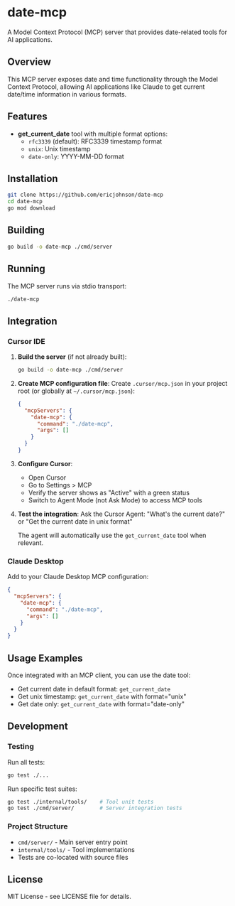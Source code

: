 # date-mcp

A Model Context Protocol (MCP) server that provides date-related tools for AI applications.

## Overview

This MCP server exposes date and time functionality through the Model Context Protocol, allowing AI applications like Claude to get current date/time information in various formats.

## Features

- **get_current_date** tool with multiple format options:
  - `rfc3339` (default): RFC3339 timestamp format
  - `unix`: Unix timestamp
  - `date-only`: YYYY-MM-DD format

## Installation

```bash
git clone https://github.com/ericjohnson/date-mcp
cd date-mcp
go mod download
```

## Building

```bash
go build -o date-mcp ./cmd/server
```

## Running

The MCP server runs via stdio transport:

```bash
./date-mcp
```

## Integration

### Cursor IDE

1. **Build the server** (if not already built):
   ```bash
   go build -o date-mcp ./cmd/server
   ```

2. **Create MCP configuration file**:
   Create `.cursor/mcp.json` in your project root (or globally at `~/.cursor/mcp.json`):

   ```json
   {
     "mcpServers": {
       "date-mcp": {
         "command": "./date-mcp",
         "args": []
       }
     }
   }
   ```

3. **Configure Cursor**:
   - Open Cursor
   - Go to Settings > MCP
   - Verify the server shows as "Active" with a green status
   - Switch to Agent Mode (not Ask Mode) to access MCP tools

4. **Test the integration**:
   Ask the Cursor Agent: "What's the current date?" or "Get the current date in unix format"
   
   The agent will automatically use the `get_current_date` tool when relevant.

### Claude Desktop

Add to your Claude Desktop MCP configuration:

```json
{
  "mcpServers": {
    "date-mcp": {
      "command": "./date-mcp",
      "args": []
    }
  }
}
```

## Usage Examples

Once integrated with an MCP client, you can use the date tool:

- Get current date in default format: `get_current_date`
- Get unix timestamp: `get_current_date` with format="unix"
- Get date only: `get_current_date` with format="date-only"

## Development

### Testing

Run all tests:
```bash
go test ./...
```

Run specific test suites:
```bash
go test ./internal/tools/    # Tool unit tests
go test ./cmd/server/        # Server integration tests
```

### Project Structure

- `cmd/server/` - Main server entry point
- `internal/tools/` - Tool implementations
- Tests are co-located with source files

## License

MIT License - see LICENSE file for details.